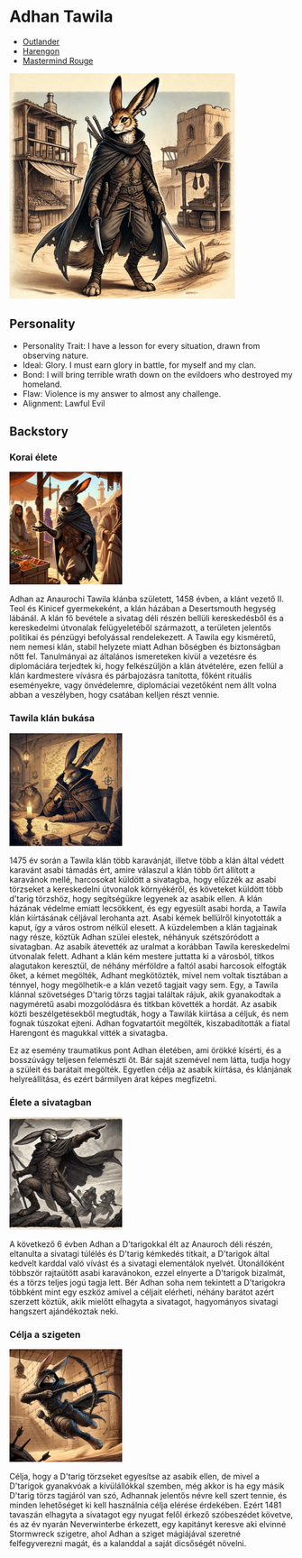 # Adhan Tawila
- [Outlander](https://5e.tools/backgrounds.html#outlander_phb)
- [Harengon](https://5e.tools/races.html#harengon_mpmm)
- [Mastermind Rouge](https://5e.tools/classes.html#rogue_xphb,state:isshowfluff=b1~sub-mastermind-xge=b1)

<img src="adhan.webp" alt="drawing" width="400"/>

## Personality
- Personality Trait: I have a lesson for every situation, drawn from observing nature. 
- Ideal: Glory. I must earn glory in battle, for myself and my clan.
- Bond: I will bring terrible wrath down on the evildoers who destroyed my homeland. 
- Flaw: Violence is my answer to almost any challenge. 
- Alignment: Lawful Evil
## Backstory
### Korai élete

<img src="young_adhan.webp" alt="drawing" width="200"/>

Adhan az Anaurochi Tawila klánba született, 1458 évben, a klánt vezető II. Teol és Kinicef gyermekeként, a klán házában a Desertsmouth hegység lábánál.
A klán fő bevétele a sivatag déli részén bellüli kereskedésből és a kereskedelmi útvonalak felügyeletéből származott, a területen jelentős politikai és pénzügyi befolyással rendelekezett.
A Tawila egy kisméretű, nem nemesi klán, stabil helyzete miatt Adhan bőségben és biztonságban nőtt fel.
Tanulmányai az általános ismereteken kívül a vezetésre és diplomáciára terjedtek ki, hogy felkészüljön a klán átvételére,
ezen fellül a klán kardmestere vívásra és párbajozásra tanította, főként rituális eseményekre, vagy önvédelemre, diplomáciai vezetőként nem állt volna abban a veszélyben, hogy csatában kelljen részt vennie.
### Tawila klán bukása

<img src="adhan_in_meeting.webp" alt="drawing" width="200"/>

1475 év során a Tawila klán több karavánját, illetve több a klán által védett karavánt asabi támadás ért,
amire válaszul a klán több őrt állított a karavánok mellé, harcosokat küldött a sivatagba, hogy elűzzék az asabi törzseket a kereskedelni útvonalok környékéről,
és követeket küldött több d'tarig törzshöz, hogy segítségükre legyenek az asabik ellen. A klán házának védelme emiatt lecsökkent,
és egy egyesült asabi horda, a Tawila klán kiírtásának céljával lerohanta azt. Asabi kémek bellülről kinyotották a kaput, így a város ostrom nélkül elesett.
A küzdelemben a klán tagjainak nagy része, köztük Adhan szülei elestek, néhányuk szétszóródott a sivatagban. Az asabik átevették az uralmat a korábban Tawila kereskedelmi útvonalak felett.
Adhant a klán kém mestere juttatta ki a városból, titkos alagutakon keresztül, de néhány mérföldre a faltól asabi harcosok elfogták őket, a kémet megölték,
Adhant megkötözték, mivel nem voltak tisztában a ténnyel, hogy megölhetik-e a klán vezető tagjait vagy sem.
Egy, a Tawila klánnal szövetséges D'tarig törzs tagjai találtak rájuk, akik gyanakodtak  a nagyméretű asabi mozgolódásra és titkban követték a hordát.
Az asabik közti beszélgetésekből megtudták, hogy a Tawilák kiírtása a céljuk, és nem fognak túszokat ejteni.
Adhan fogvatartóit megölték, kiszabadították a fiatal Harengont és magukkal vitték a sivatagba.

Ez az esemény traumatikus pont Adhan életében, ami örökké kísérti, és a bosszúvágy teljesen felemészti őt.
Bár saját szemével nem látta, tudja hogy a szüleit és barátait megölték.
Egyetlen célja az asabik kiírtása, és klánjának helyreállítása, és ezért bármilyen árat képes megfizetni.
### Élete a sivatagban

<img src="adhan_in_desert.webp" alt="drawing" width="200"/>

A következő 6 évben Adhan a D'tarigokkal élt az Anauroch déli részén, eltanulta a sivatagi túlélés és D'tarig kémkedés titkait, a D'tarigok által kedvelt karddal való vívást és a sivatagi elementálok nyelvét.
Útonállóként többször rajtaütött asabi karavánokon, ezzel elnyerte a D'tarigok bizalmát, és a törzs teljes jogú tagja lett.
Bér Adhan soha nem tekintett a D'tarigokra többként mint egy eszköz amivel a céljait elérheti, néhány barátot azért szerzett köztük,
akik mielőtt elhagyta a sivatagot, hagyományos sivatagi hangszert ajándékoztak neki.

### Célja a szigeten

<img src="adhan_in_tomb.webp" alt="drawing" width="200"/>

Célja, hogy a D'tarig törzseket egyesítse az asabik ellen, de mivel a D'tarigok gyanakvóak a kívülállókkal szemben, még akkor is ha egy másik D'tarig törzs tagjáról van szó, 
Adhannak jelentős névre kell szert tennie, és minden lehetőséget ki kell használnia célja elérése érdekében.
Ezért 1481 tavaszán elhagyta a sivatagot egy nyugat felől érkező szóbeszédet követve, és az év nyarán Neverwinterbe érkezett, egy kapitányt keresve aki elvinné Stormwreck szigetre, 
ahol Adhan a sziget mágiájával szeretné felfegyverezni magát, és a kalanddal a saját dicsőségét növelni.